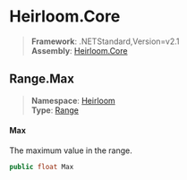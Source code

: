 # Heirloom.Core

> **Framework**: .NETStandard,Version=v2.1  
> **Assembly**: [Heirloom.Core][0]  

## Range.Max

> **Namespace**: [Heirloom][0]  
> **Type**: [Range][1]  

#### Max

The maximum value in the range.

```cs
public float Max
```

[0]: ../Heirloom.Core.md
[1]: Heirloom.Range.md
